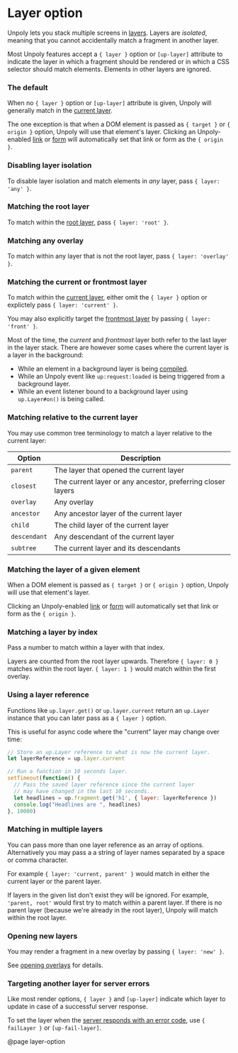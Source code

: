 Layer option
============

Unpoly lets you stack multiple screens in [layers](/up.layer).
Layers are *isolated*, meaning that you cannot accidentally match a fragment in another layer.

Most Unpoly features accept a `{ layer }` option or `[up-layer]` attribute to indicate
the layer in which a fragment should be rendered or in which a CSS selector should match elements.
Elements in other layers are ignored.

### The default

When no `{ layer }` option or `[up-layer]` attribute is given, Unpoly will generally
match in the [current layer](/up.layer.current).

The one exception is that when a DOM element is passed as `{ target }` or `{ origin }` option,
Unpoly will use that element's layer. Clicking an Unpoly-enabled [link](/up-follow) or
[form](/up-submit) will automatically set that link or form as the `{ origin }`.

### Disabling layer isolation

To disable layer isolation and match elements in *any* layer, pass `{ layer: 'any' }`.

### Matching the root layer

To match within the [root layer](/up.layer.root), pass `{ layer: 'root' }`.

### Matching any overlay

To match within any layer that is not the root layer, pass `{ layer: 'overlay' }`.

### Matching the current or frontmost layer

To match within the [current layer](/up.layer.current),
either omit the `{ layer }` option or explictely pass `{ layer: 'current' }`.

You may also explicitly target the [frontmost layer](/up.layer.front) by passing `{ layer: 'front' }`.

Most of the time, the *current* and *frontmost* layer both refer to the last layer
in the layer stack. There are however some cases where the current layer is a layer in the background:

- While an element in a background layer is being [compiled](/up.compiler).
- While an Unpoly event like `up:request:loaded` is being triggered from a background layer.
- While an event listener bound to a background layer using `up.Layer#on()` is being called.

### Matching relative to the current layer

You may use common tree terminology to match a layer relative to the current layer:

| Option       | Description                                                 |
|--------------|-------------------------------------------------------------|
| `parent`     | The layer that opened the current layer                     |
| `closest`    | The current layer or any ancestor, preferring closer layers |
| `overlay`    | Any overlay                                                 |
| `ancestor`   | Any ancestor layer of the current layer                     |
| `child`      | The child layer of the current layer                        |
| `descendant` | Any descendant of the current layer                         |
| `subtree`    | The current layer and its descendants                       |

### Matching the layer of a given element

When a DOM element is passed as `{ target }` or `{ origin }` option,
Unpoly will use that element's layer.

Clicking an Unpoly-enabled [link](/up-follow) or
[form](/up-submit) will automatically set that link or form as the `{ origin }`.

### Matching a layer by index

Pass a number to match within a layer with that index.

Layers are counted from the root layer upwards. Therefore `{ layer: 0 }` matches
within the root layer. `{ layer: 1 }` would match within the first overlay.

### Using a layer reference

Functions like `up.layer.get()` or `up.layer.current` return an `up.Layer` instance
that you can later pass as a `{ layer }` option.

This is useful for async code where the "current" layer may change over time:

```js
// Store an up.Layer reference to what is now the current layer.
let layerReference = up.layer.current

// Run a function in 10 seconds layer.
setTimeout(function() {
  // Pass the saved layer reference since the current layer
  // may have changed in the last 10 seconds..
  let headlines = up.fragment.get('h1', { layer: layerReference })
  console.log("Headlines are ", headlines)
}, 10000)
```

### Matching in multiple layers

You can pass more than one layer reference as an array of options.
Alternatively you may pass a a string of layer names separated by a space or comma character.

For example `{ layer: 'current, parent' }` would match in either the current layer or the parent layer.

If layers in the given list don't exist they will be ignored. For example, `'parent, root'` would first try
to match within a parent layer. If there is no parent layer (because we're already in the root layer),
Unpoly will match within the root layer.


### Opening new layers

You may render a fragment in a new overlay by passing `{ layer: 'new' }`.

See [opening overlays](/opening-overlays) for details.


### Targeting another layer for server errors

Like most render options, `{ layer }` and `[up-layer]` indicate which layer
to update in case of a successful server response.

To set the layer when the [server responds with an error code](/failed-responses),
use `{ failLayer }` or `[up-fail-layer]`.


@page layer-option
